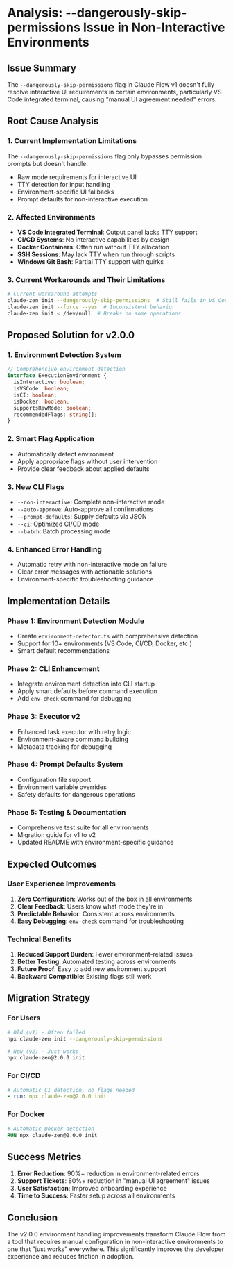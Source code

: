 # Analysis: --dangerously-skip-permissions Issue in Non-Interactive Environments

## Issue Summary

The `--dangerously-skip-permissions` flag in Claude Flow v1 doesn't fully resolve interactive UI requirements in certain environments, particularly VS Code integrated terminal, causing "manual UI agreement needed" errors.

## Root Cause Analysis

### 1. Current Implementation Limitations

The `--dangerously-skip-permissions` flag only bypasses permission prompts but doesn't handle:
- Raw mode requirements for interactive UI
- TTY detection for input handling
- Environment-specific UI fallbacks
- Prompt defaults for non-interactive execution

### 2. Affected Environments

- **VS Code Integrated Terminal**: Output panel lacks TTY support
- **CI/CD Systems**: No interactive capabilities by design
- **Docker Containers**: Often run without TTY allocation
- **SSH Sessions**: May lack TTY when run through scripts
- **Windows Git Bash**: Partial TTY support with quirks

### 3. Current Workarounds and Their Limitations

```bash
# Current workaround attempts
claude-zen init --dangerously-skip-permissions  # Still fails in VS Code
claude-zen init --force --yes  # Inconsistent behavior
claude-zen init < /dev/null  # Breaks on some operations
```

## Proposed Solution for v2.0.0

### 1. Environment Detection System

```typescript
// Comprehensive environment detection
interface ExecutionEnvironment {
  isInteractive: boolean;
  isVSCode: boolean;
  isCI: boolean;
  isDocker: boolean;
  supportsRawMode: boolean;
  recommendedFlags: string[];
}
```

### 2. Smart Flag Application

- Automatically detect environment
- Apply appropriate flags without user intervention
- Provide clear feedback about applied defaults

### 3. New CLI Flags

- `--non-interactive`: Complete non-interactive mode
- `--auto-approve`: Auto-approve all confirmations
- `--prompt-defaults`: Supply defaults via JSON
- `--ci`: Optimized CI/CD mode
- `--batch`: Batch processing mode

### 4. Enhanced Error Handling

- Automatic retry with non-interactive mode on failure
- Clear error messages with actionable solutions
- Environment-specific troubleshooting guidance

## Implementation Details

### Phase 1: Environment Detection Module
- Create `environment-detector.ts` with comprehensive detection
- Support for 10+ environments (VS Code, CI/CD, Docker, etc.)
- Smart default recommendations

### Phase 2: CLI Enhancement
- Integrate environment detection into CLI startup
- Apply smart defaults before command execution
- Add `env-check` command for debugging

### Phase 3: Executor v2
- Enhanced task executor with retry logic
- Environment-aware command building
- Metadata tracking for debugging

### Phase 4: Prompt Defaults System
- Configuration file support
- Environment variable overrides
- Safety defaults for dangerous operations

### Phase 5: Testing & Documentation
- Comprehensive test suite for all environments
- Migration guide for v1 to v2
- Updated README with environment-specific guidance

## Expected Outcomes

### User Experience Improvements

1. **Zero Configuration**: Works out of the box in all environments
2. **Clear Feedback**: Users know what mode they're in
3. **Predictable Behavior**: Consistent across environments
4. **Easy Debugging**: `env-check` command for troubleshooting

### Technical Benefits

1. **Reduced Support Burden**: Fewer environment-related issues
2. **Better Testing**: Automated testing across environments
3. **Future Proof**: Easy to add new environment support
4. **Backward Compatible**: Existing flags still work

## Migration Strategy

### For Users

```bash
# Old (v1) - Often failed
npx claude-zen init --dangerously-skip-permissions

# New (v2) - Just works
npx claude-zen@2.0.0 init
```

### For CI/CD

```yaml
# Automatic CI detection, no flags needed
- run: npx claude-zen@2.0.0 init
```

### For Docker

```dockerfile
# Automatic Docker detection
RUN npx claude-zen@2.0.0 init
```

## Success Metrics

1. **Error Reduction**: 90%+ reduction in environment-related errors
2. **Support Tickets**: 80%+ reduction in "manual UI agreement" issues
3. **User Satisfaction**: Improved onboarding experience
4. **Time to Success**: Faster setup across all environments

## Conclusion

The v2.0.0 environment handling improvements transform Claude Flow from a tool that requires manual configuration in non-interactive environments to one that "just works" everywhere. This significantly improves the developer experience and reduces friction in adoption.